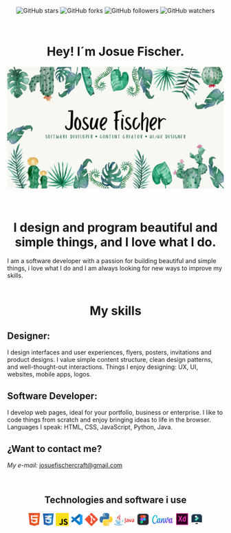 <div align="center">

![GitHub stars](https://img.shields.io/github/stars/josuefischeroficial/josuefischeroficial?style=social)
![GitHub forks](https://img.shields.io/github/forks/josuefischeroficial/josuefischeroficial?label=Fork&style=social)
![GitHub followers](https://img.shields.io/github/followers/josuefischeroficial?label=Follow&style=social)
![GitHub watchers](https://img.shields.io/github/watchers/josuefischeroficial/josuefischeroficial?style=social)

<br />

# Hey! I´m Josue Fischer.

![Portfolio Desktop Demo](./images/JosueFischer.png "Josue Fischer")

</div>

<br />

<div align="center">

# I design and program beautiful and simple things, and I love what I do.

</div>
I am a software developer with a passion for building beautiful and simple things, i love what I do and I am always looking for new ways to improve my skills.

<br />

<div align="center">

<br />

# My skills

</div>

## Designer:
I design interfaces and user experiences, flyers, posters, invitations and product designs. I value simple content structure, clean design patterns, and well-thought-out interactions. Things I enjoy designing: UX, UI, websites, mobile apps, logos.

## Software Developer:
I develop web pages, ideal for your portfolio, business or enterprise. I like to code things from scratch and enjoy bringing ideas to life in the browser. Languages I speak: HTML, CSS, JavaScript, Python, Java.

## ¿Want to contact me?

_My e-mail:_
josuefischercraft@gmail.com

<br />

<div align="center">

## Technologies and software i use

<code><img height="30" src="images/Html.png"></code>
<code><img height="30" src="images/Css.png"></code>
<code><img height="30" src="images/Js.png"></code>
<code><img height="30" src="images/VisualStudio.png"></code>
<code><img height="30" src="images/Git.png"></code>
<code><img height="30" src="images/Python.png"></code>
<code><img height="30" src="images/Java.png"></code>
<code><img height="30" src="images/Figma.png"></code>
<code><img height="30" src="images/Canva.png"></code>
<code><img height="30" src="images/Xd.png"></code>
<code><img height="30" src="images/Filmora.png"></code>
